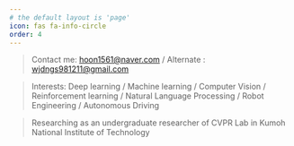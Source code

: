 ```yaml
---
# the default layout is 'page'
icon: fas fa-info-circle
order: 4
---
```


> Contact me: hoon1561@naver.com / Alternate : wjdngs981211@gmail.com

> Interests: Deep learning / Machine learning / Computer Vision / Reinforcement learning / Natural Language Processing / Robot Engineering / Autonomous Driving

> Researching as an undergraduate researcher of CVPR Lab in Kumoh National Institute of Technology 
    